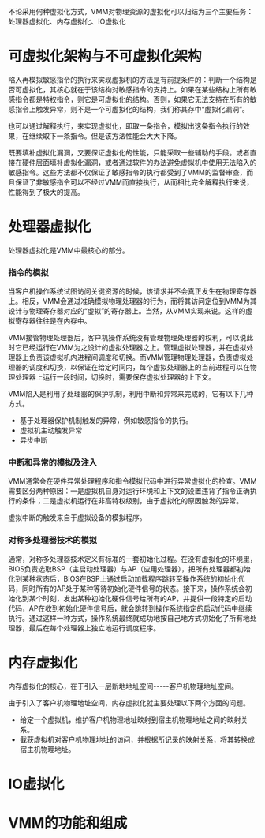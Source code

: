 不论采用何种虚拟化方式，VMM对物理资源的虚拟化可以归结为三个主要任务：处理器虚拟化、内存虚拟化、IO虚拟化

# 可虚拟化架构与不可虚拟化架构

陷入再模拟敏感指令的执行来实现虚拟机的方法是有前提条件的：判断一个结构是否可虚拟化，其核心就在于该结构对敏感指令的支持上。如果在某些结构上所有敏感指令都是特权指令，则它是可虚拟化的结构。否则，如果它无法支持在所有的敏感指令上触发异常，则不是一个可虚拟化的结构，我们称其存中“虚拟化漏洞”。

也可以通过解释执行，来实现虚拟化，即取一条指令，模拟出这条指令执行的效果，在继续取下一条指令。但是该方法性能会大大下降。

既要填补虚拟化漏洞，又要保证虚拟化的性能，只能采取一些辅助的手段。或者直接在硬件层面填补虚拟化漏洞，或者通过软件的办法避免虚拟机中使用无法陷入的敏感指令。这些方法都不仅保证了敏感指令的执行都受到了VMM的监督审查，而且保证了非敏感指令可以不经过VMM而直接执行，从而相比完全解释执行来说，性能得到了极大的提高。

# 处理器虚拟化

处理器虚拟化是VMM中最核心的部分。

### 指令的模拟

当客户机操作系统试图访问关键资源的时候，该请求并不会真正发生在物理寄存器上。相反，VMM会通过准确模拟物理处理器的行为，而将其访问定位到VMM为其设计与物理寄存器对应的“虚拟”的寄存器上。当然，从VMM实现来说。这样的虚拟寄存器往往是在内存中。

VMM接管物理处理器后，客户机操作系统没有管理物理处理器的权利，可以说此时它已经运行在VMM为之设计的虚拟处理器之上。管理虚拟处理器，并在虚拟处理器上负责该虚拟机内进程间调度和切换。而VMM管理物理处理器，负责虚拟处理器的调度和切换，以保证在给定时间内，每个虚拟处理器上的当前进程可以在物理处理器上运行一段时间，切换时，需要保存虚拟处理器的上下文。

VMM陷入是利用了处理器的保护机制，利用中断和异常来完成的，它有以下几种方式。

- 基于处理器保护机制触发的异常，例如敏感指令的执行。
- 虚拟机主动触发异常
- 异步中断

### 中断和异常的模拟及注入

VMM通常会在硬件异常处理程序和指令模拟代码中进行异常虚拟化的检查。VMM需要区分两种原因：一是虚拟机自身对运行环境和上下文的设置违背了指令正确执行的条件；二是虚拟机运行在非高特权级别，由于虚拟化的原因触发的异常。

虚拟中断的触发来自于虚拟设备的模拟程序。

### 对称多处理器技术的模拟

通常，对称多处理器技术定义有标准的一套初始化过程。在没有虚拟化的环境里，BIOS负责选取BSP（主启动处理器）与AP（应用处理器），把所有处理器都初始化到某种状态后，BIOS在BSP上通过启动加载程序跳转至操作系统的初始化代码，同时所有的AP处于某种等待初始化硬件信号的状态。接下来，操作系统会初始化到某个时刻，发出某种初始化硬件信号给所有的AP，并提供一段特定的启动代码，AP在收到初始化硬件信号后，就会跳转到操作系统指定的启动代码中继续执行。通过这样一种方式，操作系统最终就成功地按自己地方式初始化了所有地处理器，最后在每个处理器上独立地运行调度程序。

# 内存虚拟化

内存虚拟化的核心，在于引入一层新地地址空间-----客户机物理地址空间。

由于引入了客户机物理地址空间，内存虚拟化就主要处理以下两个方面的问题。

- 给定一个虚拟机，维护客户机物理地址映射到宿主机物理地址之间的映射关系。
- 截获虚拟机对客户机物理地址的访问，并根据所记录的映射关系，将其转换成宿主机物理地址。

# IO虚拟化


# VMM的功能和组成